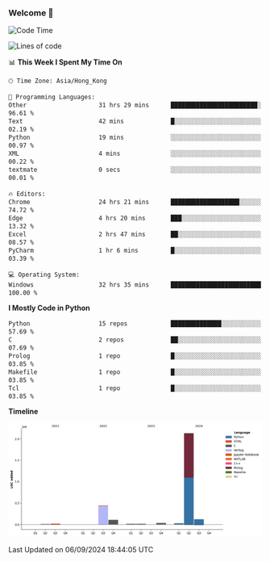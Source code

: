 ### Welcome 👋

<!--START_SECTION:waka-->
![Code Time](http://img.shields.io/badge/Code%20Time-651%20hrs%2044%20mins-blue)

![Lines of code](https://img.shields.io/badge/From%20Hello%20World%20I%27ve%20Written-2.9%20million%20lines%20of%20code-blue)

📊 **This Week I Spent My Time On** 

```text
🕑︎ Time Zone: Asia/Hong_Kong

💬 Programming Languages: 
Other                    31 hrs 29 mins      ████████████████████████░   96.61 % 
Text                     42 mins             █░░░░░░░░░░░░░░░░░░░░░░░░   02.19 % 
Python                   19 mins             ░░░░░░░░░░░░░░░░░░░░░░░░░   00.97 % 
XML                      4 mins              ░░░░░░░░░░░░░░░░░░░░░░░░░   00.22 % 
textmate                 0 secs              ░░░░░░░░░░░░░░░░░░░░░░░░░   00.01 % 

🔥 Editors: 
Chrome                   24 hrs 21 mins      ███████████████████░░░░░░   74.72 % 
Edge                     4 hrs 20 mins       ███░░░░░░░░░░░░░░░░░░░░░░   13.32 % 
Excel                    2 hrs 47 mins       ██░░░░░░░░░░░░░░░░░░░░░░░   08.57 % 
PyCharm                  1 hr 6 mins         █░░░░░░░░░░░░░░░░░░░░░░░░   03.39 % 

💻 Operating System: 
Windows                  32 hrs 35 mins      █████████████████████████   100.00 % 
```

**I Mostly Code in Python** 

```text
Python                   15 repos            ██████████████░░░░░░░░░░░   57.69 % 
C                        2 repos             ██░░░░░░░░░░░░░░░░░░░░░░░   07.69 % 
Prolog                   1 repo              █░░░░░░░░░░░░░░░░░░░░░░░░   03.85 % 
Makefile                 1 repo              █░░░░░░░░░░░░░░░░░░░░░░░░   03.85 % 
Tcl                      1 repo              █░░░░░░░░░░░░░░░░░░░░░░░░   03.85 % 
```



**Timeline**

![Lines of Code chart](https://raw.githubusercontent.com/xhj2501/xhj2501/main/assets/bar_graph.png)


 Last Updated on 06/09/2024 18:44:05 UTC
<!--END_SECTION:waka-->

